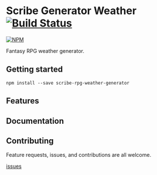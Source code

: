 # Scribe Generator Weather [![Build Status](https://travis-ci.org/luetkemj/scribe-rpg-weather-generator.svg?branch=master)](https://travis-ci.org/luetkemj/scribe-rpg-weather-generator)

[![NPM](https://nodei.co/npm/scribe-rpg-weather-generator.svg?downloads=true)](https://nodei.co/npm/scribe-rpg-weather-generator/)

Fantasy RPG weather generator.

## Getting started

`npm install --save scribe-rpg-weather-generator`

## Features

## Documentation

## Contributing

Feature requests, issues, and contributions are all welcome.

[issues](https://github.com/luetkemj/scribe-rpg-weather-generator/issues/new)
